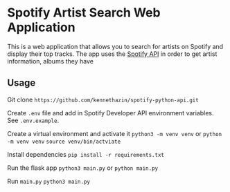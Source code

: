 # Spotify Artist Search Web Application

This is a web application that allows you to search for artists on Spotify and display their top tracks.
The app uses the [Spotify API](https://developer.spotify.com/documentation/) in order to get artist information, albums they have

## Usage

Git clone
`https://github.com/kennethazin/spotify-python-api.git`

Create `.env` file and add in Spotify Developer API environment variables. See `.env.example`.

Create a virtual environment and activate it
`python3 -m venv venv` or `python -m venv venv`
`source venv/bin/actviate`

Install dependencies
`pip install -r requirements.txt`

Run the flask app
`python3 main.py` or `python main.py`

Run `main.py`
`python3 main.py`
